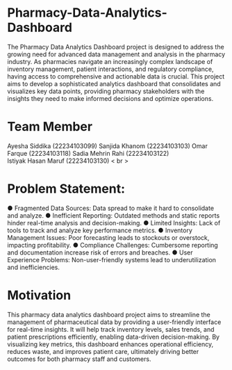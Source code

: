 # Pharmacy-Data-Analytics-Dashboard
The Pharmacy Data Analytics Dashboard project is designed to address the
growing need for advanced data management and analysis in the pharmacy industry. As
pharmacies navigate an increasingly complex landscape of inventory management, patient
interactions, and regulatory compliance, having access to comprehensive and actionable data is
crucial. This project aims to develop a sophisticated analytics dashboard that consolidates and
visualizes key data points, providing pharmacy stakeholders with the insights they need to make
informed decisions and optimize operations.

# Team Member
Ayesha Siddika (22234103099) 
Sanjida Khanom (22234103103) 
Omar Farque    (22234103118) 
Sadia Mehrin Rahi (22234103122) <br>
Istiyak Hasan Maruf (22234103130) < br >

# Problem Statement:
● Fragmented Data Sources: Data spread to make it hard to consolidate and analyze.
● Inefficient Reporting: Outdated methods and static reports hinder real-time analysis and decision-making.
● Limited Insights: Lack of tools to track and analyze key performance metrics.
● Inventory Management Issues: Poor forecasting leads to stockouts or overstock, impacting profitability.
● Compliance Challenges: Cumbersome reporting and documentation increase risk of errors and breaches.
● User Experience Problems: Non-user-friendly systems lead to underutilization and inefficiencies.

# Motivation
This pharmacy data analytics dashboard project aims to streamline the management of pharmaceutical
data by providing a user-friendly interface for real-time insights. It will help track inventory levels, sales
trends, and patient prescriptions efficiently, enabling data-driven decision-making. By visualizing key
metrics, this dashboard enhances operational efficiency, reduces waste, and improves patient care,
ultimately driving better outcomes for both pharmacy staff and customers.

           
